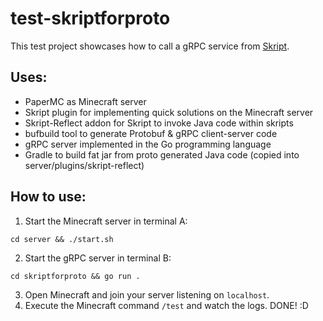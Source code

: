 # test-skriptforproto

This test project showcases how to call a gRPC service from [Skript](https://github.com/SkriptLang/Skript).

## Uses:
- PaperMC as Minecraft server
- Skript plugin for implementing quick solutions on the Minecraft server
- Skript-Reflect addon for Skript to invoke Java code within skripts
- bufbuild tool to generate Protobuf & gRPC client-server code
- gRPC server implemented in the Go programming language
- Gradle to build fat jar from proto generated Java code (copied into server/plugins/skript-reflect)

## How to use:

1. Start the Minecraft server in terminal A:
```shell
cd server && ./start.sh
```
2. Start the gRPC server in terminal B:
```shell
cd skriptforproto && go run .
```
3. Open Minecraft and join your server listening on `localhost`.
4. Execute the Minecraft command `/test` and watch the logs. DONE! :D
